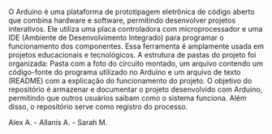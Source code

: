   O Arduino é uma plataforma de prototipagem eletrônica de código aberto que combina hardware e software, permitindo desenvolver projetos interativos. Ele utiliza uma placa controladora com microprocessador e uma IDE (Ambiente de Desenvolvimento Integrado) para programar o funcionamento dos componentes. Essa ferramenta é amplamente usada em projetos educacionais e tecnológicos.
  A estrutura de pastas do projeto foi organizada: Pasta com a foto do circuito montado, um arquivo contendo um código-fonte do programa utilizado no Arduino e um arquivo de texto (README) com a explicação do funcionamento do projeto.
  O objetivo do repositório é armazenar e documentar o projeto desenvolvido com Arduino, permitindo que outros usuários saibam como o sistema funciona. Além disso, o repositório serve como registro do processo.


  Alex A. -
  Allanis A. -
  Sarah M.
